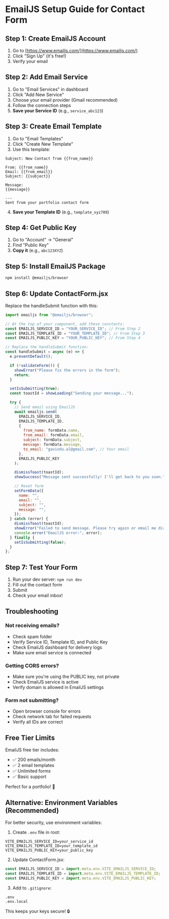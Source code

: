 # EmailJS Setup Guide for Contact Form

## Step 1: Create EmailJS Account

1. Go to [https://www.emailjs.com/](https://www.emailjs.com/)
2. Click "Sign Up" (it's free!)
3. Verify your email

## Step 2: Add Email Service

1. Go to "Email Services" in dashboard
2. Click "Add New Service"
3. Choose your email provider (Gmail recommended)
4. Follow the connection steps
5. **Save your Service ID** (e.g., `service_abc123`)

## Step 3: Create Email Template

1. Go to "Email Templates"
2. Click "Create New Template"
3. Use this template:

```
Subject: New Contact from {{from_name}}

From: {{from_name}}
Email: {{from_email}}
Subject: {{subject}}

Message:
{{message}}

---
Sent from your portfolio contact form
```

4. **Save your Template ID** (e.g., `template_xyz789`)

## Step 4: Get Public Key

1. Go to "Account" → "General"
2. Find "Public Key"
3. **Copy it** (e.g., `abc123XYZ`)

## Step 5: Install EmailJS Package

```bash
npm install @emailjs/browser
```

## Step 6: Update ContactForm.jsx

Replace the handleSubmit function with this:

```javascript
import emailjs from "@emailjs/browser";

// At the top of your component, add these constants:
const EMAILJS_SERVICE_ID = "YOUR_SERVICE_ID"; // From Step 2
const EMAILJS_TEMPLATE_ID = "YOUR_TEMPLATE_ID"; // From Step 3
const EMAILJS_PUBLIC_KEY = "YOUR_PUBLIC_KEY"; // From Step 4

// Replace the handleSubmit function:
const handleSubmit = async (e) => {
  e.preventDefault();

  if (!validateForm()) {
    showError("Please fix the errors in the form");
    return;
  }

  setIsSubmitting(true);
  const toastId = showLoading("Sending your message...");

  try {
    // Send email using EmailJS
    await emailjs.send(
      EMAILJS_SERVICE_ID,
      EMAILJS_TEMPLATE_ID,
      {
        from_name: formData.name,
        from_email: formData.email,
        subject: formData.subject,
        message: formData.message,
        to_email: "gavindu.al@gmail.com", // Your email
      },
      EMAILJS_PUBLIC_KEY
    );

    dismissToast(toastId);
    showSuccess("Message sent successfully! I'll get back to you soon.");

    // Reset form
    setFormData({
      name: "",
      email: "",
      subject: "",
      message: "",
    });
  } catch (error) {
    dismissToast(toastId);
    showError("Failed to send message. Please try again or email me directly.");
    console.error("EmailJS error:", error);
  } finally {
    setIsSubmitting(false);
  }
};
```

## Step 7: Test Your Form

1. Run your dev server: `npm run dev`
2. Fill out the contact form
3. Submit
4. Check your email inbox!

## Troubleshooting

### Not receiving emails?

- Check spam folder
- Verify Service ID, Template ID, and Public Key
- Check EmailJS dashboard for delivery logs
- Make sure email service is connected

### Getting CORS errors?

- Make sure you're using the PUBLIC key, not private
- Check EmailJS service is active
- Verify domain is allowed in EmailJS settings

### Form not submitting?

- Open browser console for errors
- Check network tab for failed requests
- Verify all IDs are correct

## Free Tier Limits

EmailJS free tier includes:

- ✅ 200 emails/month
- ✅ 2 email templates
- ✅ Unlimited forms
- ✅ Basic support

Perfect for a portfolio! 🎉

## Alternative: Environment Variables (Recommended)

For better security, use environment variables:

1. Create `.env` file in root:

```env
VITE_EMAILJS_SERVICE_ID=your_service_id
VITE_EMAILJS_TEMPLATE_ID=your_template_id
VITE_EMAILJS_PUBLIC_KEY=your_public_key
```

2. Update ContactForm.jsx:

```javascript
const EMAILJS_SERVICE_ID = import.meta.env.VITE_EMAILJS_SERVICE_ID;
const EMAILJS_TEMPLATE_ID = import.meta.env.VITE_EMAILJS_TEMPLATE_ID;
const EMAILJS_PUBLIC_KEY = import.meta.env.VITE_EMAILJS_PUBLIC_KEY;
```

3. Add to `.gitignore`:

```
.env
.env.local
```

This keeps your keys secure! 🔒

